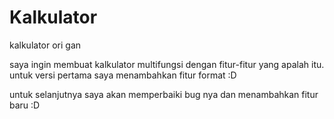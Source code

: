 # Kalkulator
kalkulator ori gan

saya ingin membuat kalkulator multifungsi dengan fitur-fitur yang apalah itu.
untuk versi pertama saya menambahkan fitur format :D

untuk selanjutnya saya akan memperbaiki bug nya dan menambahkan fitur baru :D
